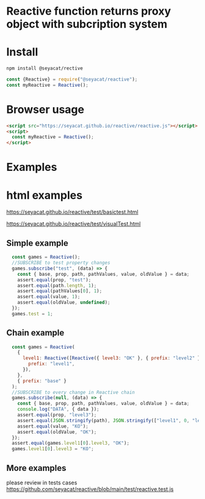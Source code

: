 # Reactive function returns proxy object with subcription system

# Install

```bash
npm install @seyacat/rective
```

```js
const {Reactive} = require("@seyacat/reactive");
const myReactive = Reactive();
```

# Browser usage

```html
<script src="https://seyacat.github.io/reactive/reactive.js"></script>
<script>
  const myReactive = Reactive();
</script>
```

# Examples

# html examples
https://seyacat.github.io/reactive/test/basictest.html

https://seyacat.github.io/reactive/test/visualTest.html

## Simple example
```js
  const games = Reactive();
  //SUBSCRIBE to test property changes
  games.subscribe("test", (data) => {
    const { base, prop, path, pathValues, value, oldValue } = data;
    assert.equal(prop, "test");
    assert.equal(path.length, 1);
    assert.equal(pathValues[0], 1);
    assert.equal(value, 1);
    assert.equal(oldValue, undefined);
  });
  games.test = 1;
```
## Chain example
```js
  const games = Reactive(
    {
      level1: Reactive([Reactive({ level3: "OK" }, { prefix: "level2" })], {
        prefix: "level1",
      }),
    },
    { prefix: "base" }
  );
  //SUBSCRIBE to every change in Reactive chain
  games.subscribe(null, (data) => {
    const { base, prop, path, pathValues, value, oldValue } = data;
    console.log("DATA", { data });
    assert.equal(prop, "level3");
    assert.equal(JSON.stringify(path), JSON.stringify(["level1", 0, "level3"]));
    assert.equal(value, "KO");
    assert.equal(oldValue, "OK");
  });
  assert.equal(games.level1[0].level3, "OK");
  games.level1[0].level3 = "KO";
```

## More examples

please review in tests cases
https://github.com/seyacat/reactive/blob/main/test/reactive.test.js
